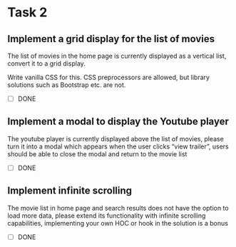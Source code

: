 # Task 2

## Implement a grid display for the list of movies
The list of movies in the home page is currently displayed as a vertical list, convert it to a grid
display.

Write vanilla CSS for this. CSS preprocessors are allowed, but library solutions such as Bootstrap etc. are not.

- [ ] DONE

## Implement a modal to display the Youtube player
The youtube player is currently displayed above the list of movies, please turn it into a modal which appears when the user clicks “view trailer”, users should be able to close the modal and return to the movie list

- [ ] DONE

## Implement infinite scrolling
The movie list in home page and search results does not have the option to load more data, please extend its functionality with infinite scrolling capabilities, implementing your own HOC or hook in the solution is a bonus

- [ ] DONE